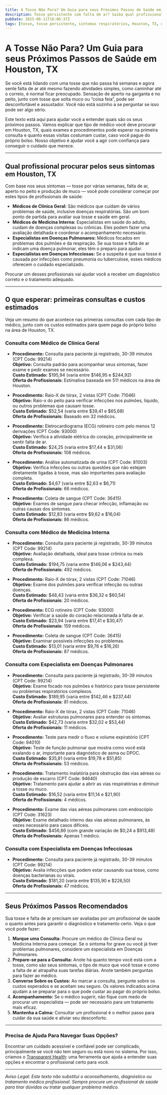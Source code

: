 ```yaml
---
title: A Tosse Não Para? Um Guia para seus Próximos Passos de Saúde em Houston, TX  
description: Tosse persistente com falta de ar? Saiba qual profissional procurar e o que pode custar em Houston, TX, para você conseguir o cuidado necessário.  
pubDate: 2025-06-11T16:06:37Z  
tags: [tosse, tosse persistente, sintomas respiratórios, Houston, TX, orientação em saúde, custos médicos, cuidados pulmonares]  
---
```


# A Tosse Não Para? Um Guia para seus Próximos Passos de Saúde em Houston, TX

Se você está lidando com uma tosse que não passa há semanas e agora sente falta de ar até mesmo fazendo atividades simples, como caminhar até o correio, é normal ficar preocupado. Sensação de aperto na garganta e no peito, junto com tosse que solta muco ou “coisa feia”, pode ser desconfortável e assustador. Você não está sozinho a se perguntar se isso pode ser algo sério.

Este texto está aqui para ajudar você a entender quais são os seus próximos passos. Vamos explicar que tipo de médico você deve procurar em Houston, TX, quais exames e procedimentos pode esperar na primeira consulta e quanto essas visitas costumam custar, caso você pague do próprio bolso. Nosso objetivo é ajudar você a agir com confiança para conseguir o cuidado que merece.

---

## Qual profissional procurar pelos seus sintomas em Houston, TX

Com base nos seus sintomas — tosse por várias semanas, falta de ar, aperto no peito e produção de muco — você pode considerar começar por estes tipos de profissionais de saúde:

- **Médicos de Clínica Geral:** São médicos que cuidam de vários problemas de saúde, inclusive doenças respiratórias. São um bom ponto de partida para avaliar sua tosse e saúde em geral.  
- **Médicos de Medicina Interna:** Especialistas em saúde do adulto, cuidam de doenças complexas ou crônicas. Eles podem fazer uma avaliação detalhada e coordenar o acompanhamento necessário.  
- **Especialistas em Doenças Pulmonares:** Médicos focados em problemas dos pulmões e da respiração. Se sua tosse e falta de ar indicam uma doença pulmonar, eles têm o preparo para ajudar.  
- **Especialistas em Doenças Infecciosas:** Se a suspeita é que sua tosse é causada por infecções como pneumonia ou tuberculose, esses médicos oferecem o cuidado especializado.

Procurar um desses profissionais vai ajudar você a receber um diagnóstico correto e o tratamento adequado.

---

## O que esperar: primeiras consultas e custos estimados

Veja um resumo do que acontece nas primeiras consultas com cada tipo de médico, junto com os custos estimados para quem paga do próprio bolso na área de Houston, TX.

### Consulta com Médico de Clínica Geral

- **Procedimento:** Consulta para paciente já registrado, 30-39 minutos (CPT Code: 99214)  
  **Objetivo:** Consulta padrão para acompanhar seus sintomas, fazer exame e pedir exames se necessário.  
  **Custo Estimado:** $195,94 (varia entre $146,95 e $244,92)  
  **Oferta de Profissionais:** Estimativa baseada em 511 médicos na área de Houston.

- **Procedimento:** Raio-X de tórax, 2 vistas (CPT Code: 71046)  
  **Objetivo:** Raio-x do peito para verificar infecções nos pulmões, líquido, ou outros problemas que causam tosse.  
  **Custo Estimado:** $52,54 (varia entre $39,41 e $65,68)  
  **Oferta de Profissionais:** Baseado em 32 médicos.

- **Procedimento:** Eletrocardiograma (ECG) rotineiro com pelo menos 12 derivações (CPT Code: 93000)  
  **Objetivo:** Verifica a atividade elétrica do coração, principalmente se sentir falta de ar.  
  **Custo Estimado:** $24,25 (varia entre $17,44 e $31,06)  
  **Oferta de Profissionais:** 108 médicos.

- **Procedimento:** Análise automatizada de urina (CPT Code: 81003)  
  **Objetivo:** Verifica infecções ou outras questões que não estejam diretamente ligadas à tosse, mas são importantes para avaliação completa.  
  **Custo Estimado:** $4,67 (varia entre $2,63 e $6,71)  
  **Oferta de Profissionais:** 66 médicos.

- **Procedimento:** Coleta de sangue (CPT Code: 36415)  
  **Objetivo:** Exames de sangue para checar infecção, inflamação ou outras causas dos sintomas.  
  **Custo Estimado:** $12,83 (varia entre $9,62 e $16,04)  
  **Oferta de Profissionais:** 86 médicos.

### Consulta com Médico de Medicina Interna

- **Procedimento:** Consulta para paciente já registrado, 30-39 minutos (CPT Code: 99214)  
  **Objetivo:** Avaliação detalhada, ideal para tosse crônica ou mais complexa.  
  **Custo Estimado:** $194,75 (varia entre $146,06 e $243,44)  
  **Oferta de Profissionais:** 492 médicos.

- **Procedimento:** Raio-X de tórax, 2 vistas (CPT Code: 71046)  
  **Objetivo:** Exame dos pulmões para verificar infecção ou outras doenças.  
  **Custo Estimado:** $48,43 (varia entre $36,32 e $60,54)  
  **Oferta de Profissionais:** 20 médicos.

- **Procedimento:** ECG rotineiro (CPT Code: 93000)  
  **Objetivo:** Verificar a saúde do coração relacionada à falta de ar.  
  **Custo Estimado:** $23,94 (varia entre $17,41 e $30,47)  
  **Oferta de Profissionais:** 159 médicos.

- **Procedimento:** Coleta de sangue (CPT Code: 36415)  
  **Objetivo:** Examinar possíveis infecções ou problemas.  
  **Custo Estimado:** $13,01 (varia entre $9,76 e $16,26)  
  **Oferta de Profissionais:** 87 médicos.

### Consulta com Especialista em Doenças Pulmonares

- **Procedimento:** Consulta para paciente já registrado, 30-39 minutos (CPT Code: 99214)  
  **Objetivo:** Exame focado nos pulmões e histórico para tosse persistente ou problemas respiratórios complexos.  
  **Custo Estimado:** $189,95 (varia entre $142,46 e $237,44)  
  **Oferta de Profissionais:** 81 médicos.

- **Procedimento:** Raio-X de tórax, 2 vistas (CPT Code: 71046)  
  **Objetivo:** Avaliar estruturas pulmonares para entender os sintomas.  
  **Custo Estimado:** $42,73 (varia entre $32,02 e $53,44)  
  **Oferta de Profissionais:** 11 médicos.

- **Procedimento:** Teste para medir o fluxo e volume expiratório (CPT Code: 94010)  
  **Objetivo:** Teste de função pulmonar que mostra como você está exalando o ar, importante para diagnóstico de asma ou DPOC.  
  **Custo Estimado:** $35,81 (varia entre $19,78 e $51,85)  
  **Oferta de Profissionais:** 53 médicos.

- **Procedimento:** Tratamento inalatória para obstrução das vias aéreas ou produção de escarro (CPT Code: 94640)  
  **Objetivo:** Tratamento para ajudar a abrir as vias respiratórias e diminuir a tosse ou muco.  
  **Custo Estimado:** $16,52 (varia entre $11,14 e $21,90)  
  **Oferta de Profissionais:** 4 médicos.

- **Procedimento:** Exame das vias aéreas pulmonares com endoscópio (CPT Code: 31623)  
  **Objetivo:** Exame detalhado interno das vias aéreas pulmonares, às vezes necessário para casos difíceis.  
  **Custo Estimado:** $456,86 (com grande variação de $0,24 a $913,48)  
  **Oferta de Profissionais:** Apenas 1 médico.

### Consulta com Especialista em Doenças Infecciosas

- **Procedimento:** Consulta para paciente já registrado, 30-39 minutos (CPT Code: 99214)  
  **Objetivo:** Avalia infecções que podem estar causando sua tosse, como doenças bacterianas ou virais.  
  **Custo Estimado:** $181,20 (varia entre $135,90 e $226,50)  
  **Oferta de Profissionais:** 47 médicos.

---

## Seus Próximos Passos Recomendados

Sua tosse e falta de ar precisam ser avaliadas por um profissional de saúde o quanto antes para garantir o diagnóstico e tratamento certo. Veja o que você pode fazer:

1. **Marque uma Consulta:** Procure um médico de Clínica Geral ou Medicina Interna para começar. Se o sintoma for grave ou você já tiver problemas pulmonares, considere um especialista em Doenças Pulmonares.  
2. **Prepare-se para a Consulta:** Anote há quanto tempo você está com a tosse, como são seus sintomas, o tipo de muco que você tosse e como a falta de ar atrapalha suas tarefas diárias. Anote também perguntas para fazer ao médico.  
3. **Converse Sobre os Custos:** Ao marcar a consulta, pergunte sobre os custos esperados e se aceitam seu seguro. Os valores indicados acima ajudam a se preparar para o que pode custar ao pagar do próprio bolso.  
4. **Acompanhamento:** Se o médico sugerir, não fique com medo de procurar um especialista — pode ser necessário para um tratamento mais eficaz.  
5. **Mantenha a Calma:** Consultar um profissional é o melhor passo para cuidar da sua saúde e aliviar seu desconforto.

---

### Precisa de Ajuda Para Navegar Suas Opções?

Encontrar um cuidado acessível e confiável pode ser complicado, principalmente se você não tem seguro ou está novo no sistema. Por isso, criamos o [Transparent Health](https://transparenthealth.ai): uma ferramenta que ajuda a entender suas opções e encontrar o profissional certo para você.

---

*Aviso Legal: Este texto não substitui o aconselhamento, diagnóstico ou tratamento médico profissional. Sempre procure um profissional de saúde para tirar dúvidas ou tratar qualquer problema médico.*
